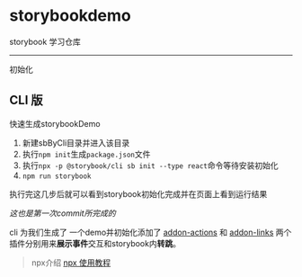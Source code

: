 # storybookdemo
storybook 学习仓库

---
初始化
## CLI 版
快速生成storybookDemo
1. 新建sbByCli目录并进入该目录 
2. 执行`npm init`生成`package.json`文件
3. 执行`npx -p @storybook/cli sb init --type react`命令等待安装初始化
4. `npm run storybook`

执行完这几步后就可以看到storybook初始化完成并在页面上看到运行结果

*这也是第一次commit所完成的*

cli 为我们生成了 一个demo并初始化添加了
[addon-actions](https://github.com/storybookjs/storybook/tree/master/addons/actions)
和
[addon-links](https://github.com/storybookjs/storybook/tree/master/addons/links)
两个插件分别用来**展示事件**交互和storybook内**转跳**。

> npx介绍  [npx 使用教程](http://www.ruanyifeng.com/blog/2019/02/npx.html)
